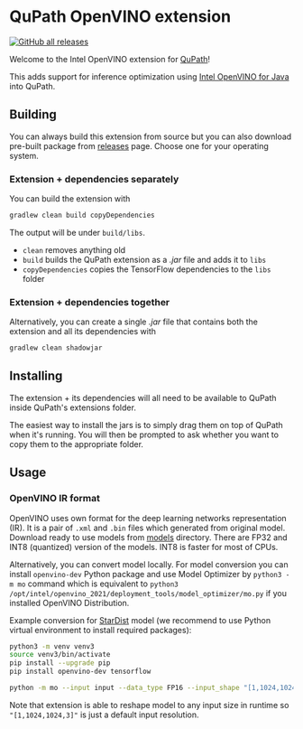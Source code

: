 # QuPath OpenVINO extension

[![GitHub all releases](https://img.shields.io/github/downloads/dkurt/qupath-extension-openvino/total?color=blue)](https://github.com/dkurt/qupath-extension-openvino/releases)

Welcome to the Intel OpenVINO extension for [QuPath](http://qupath.github.io)!

This adds support for inference optimization using [Intel OpenVINO for Java](https://github.com/openvinotoolkit/openvino_contrib/tree/master/modules/java_api) into QuPath.

## Building

You can always build this extension from source but you can also download pre-built package from [releases](https://github.com/dkurt/qupath-extension-openvino/releases) page. Choose one for your operating system.

### Extension + dependencies separately

You can build the extension with

```bash
gradlew clean build copyDependencies
```

The output will be under `build/libs`.

* `clean` removes anything old
* `build` builds the QuPath extension as a *.jar* file and adds it to `libs`
* `copyDependencies` copies the TensorFlow dependencies to the `libs` folder

### Extension + dependencies together

Alternatively, you can create a single *.jar* file that contains both the
extension and all its dependencies with

```bash
gradlew clean shadowjar
```

## Installing

The extension + its dependencies will all need to be available to QuPath inside
QuPath's extensions folder.

The easiest way to install the jars is to simply drag them on top of QuPath
when it's running.
You will then be prompted to ask whether you want to copy them to the
appropriate folder.


## Usage

### OpenVINO IR format

OpenVINO uses own format for the deep learning networks representation (IR). It is a pair of `.xml` and `.bin` files which generated from original model. Download ready to use models from [models](./models) directory. There are FP32 and INT8 (quantized) version of the models. INT8 is faster for most of CPUs.

Alternatively, you can convert model locally. For model conversion you can install `openvino-dev` Python package and use Model Optimizer by `python3 -m mo` command which is equivalent to `python3 /opt/intel/openvino_2021/deployment_tools/model_optimizer/mo.py` if you installed OpenVINO Distribution.

Example conversion for [StarDist](https://github.com/qupath/qupath-extension-stardist) model (we recommend to use Python virtual environment to install required packages):

```bash
python3 -m venv venv3
source venv3/bin/activate
pip install --upgrade pip
pip install openvino-dev tensorflow

python -m mo --input input --data_type FP16 --input_shape "[1,1024,1024,3]" --saved_model_dir=he_heavy_augment
```

Note that extension is able to reshape model to any input size in runtime so `"[1,1024,1024,3]"` is just a default input resolution.
